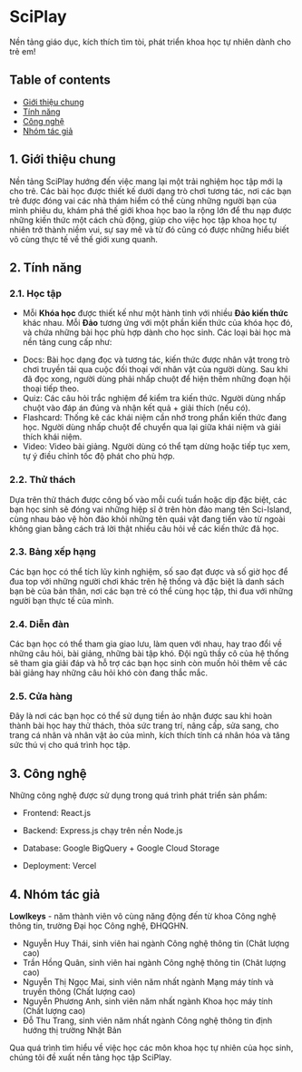 # SciPlay

Nền tảng giáo dục, kích thích tìm tòi, phát triển khoa học tự nhiên dành cho trẻ em!

## Table of contents
* [Giới thiệu chung](#giới-thiệu-chung)
* [Tính năng](#tính-năng)
* [Công nghệ](#công-nghệ)
* [Nhóm tác giả](#nhóm-tác-giả)

<a name="gt-chung"></a>

## 1. Giới thiệu chung

Nền tảng SciPlay hướng đến việc mang lại một trải nghiệm học tập mới lạ cho trẻ. Các bài học được thiết kế dưới dạng trò chơi tương tác, nơi các bạn trẻ được đóng vai các nhà thám hiểm có thể cùng những người bạn của mình phiêu du, khám phá thế giới khoa học bao la rộng lớn để thu nạp được những kiến thức một cách chủ động, giúp cho việc học tập khoa học tự nhiên trở thành niềm vui, sự say mê và từ đó cũng có được những hiểu biết vô cùng thực tế về thế giới xung quanh.

<a name="tinh-nang"></a>

## 2. Tính năng
### 2.1. Học tập
* Mỗi **Khóa học** được thiết kế như một hành tinh với nhiều **Đảo kiến thức** khác nhau. Mỗi **Đảo** tương ứng với một phần kiến thức của khóa học đó, và chứa những bài học phù hợp dành cho học sinh. Các loại bài học mà nền tảng cung cấp như:
- Docs: Bài học dạng đọc và tương tác, kiến thức được nhân vật trong trò chơi truyền tải qua cuộc đối thoại với nhân vật của người dùng. Sau khi đã đọc xong, người dùng phải nhấp chuột để hiện thêm những đoạn hội thoại tiếp theo.
- Quiz: Các câu hỏi trắc nghiệm để kiểm tra kiến thức. Người dùng nhấp chuột vào đáp án đúng và nhận kết quả + giải thích (nếu có).
- Flashcard: Thống kê các khái niệm cần nhớ trong phần kiến thức đang học. Người dùng nhấp chuột để chuyển qua lại giữa khái niệm và giải thích khái niệm.
- Video: Video bài giảng. Người dùng có thể tạm dừng hoặc tiếp tục xem, tự ý điều chỉnh tốc độ phát cho phù hợp.

### 2.2. Thử thách
Dựa trên thử thách được công bố vào mỗi cuối tuần hoặc dịp đặc biệt, các bạn học sinh sẽ đóng vai những hiệp sĩ ở trên hòn đảo mang tên Sci-Island, cùng nhau bảo vệ hòn đảo khỏi những tên quái vật đang tiến vào từ ngoài không gian bằng cách trả lời thật nhiều câu hỏi về các kiến thức đã học.

### 2.3. Bảng xếp hạng
Các bạn học có thể tích lũy kinh nghiệm, số sao đạt được và số giờ học để đua top với những người chơi khác trên hệ thống và đặc biệt là danh sách bạn bè của bản thân, nơi các bạn trẻ có thể cùng học tập, thi đua với những người bạn thực tế của mình.

### 2.4. Diễn đàn
Các bạn học có thể tham gia giao lưu, làm quen với nhau, hay trao đổi về những câu hỏi, bài giảng, những bài tập khó. Đội ngũ thầy cô của hệ thống sẽ tham gia giải đáp và hỗ trợ các bạn học sinh còn muốn hỏi thêm về các bài giảng hay những câu hỏi khó còn đang thắc mắc.

### 2.5. Cửa hàng
Đây là nơi các bạn học có thể sử dụng tiền ảo nhận được sau khi hoàn thành bài học hay thử thách, thỏa sức trang trí, nâng cấp, sửa sang, cho trang cá nhân và nhân vật ảo của mình, kích thích tính cá nhân hóa và tăng sức thú vị cho quá trình học tập.

<a name="cong-nghe"></a>

## 3. Công nghệ
Những công nghệ được sử dụng trong quá trình phát triển sản phẩm:
- Frontend: React.js

- Backend: Express.js chạy trên nền Node.js

- Database: Google BigQuery + Google Cloud Storage

- Deployment: Vercel

<a name="nhom-tac-gia"></a>
## 4. Nhóm tác giả
**Lowlkeys** - năm thành viên vô cùng năng động đến từ khoa Công nghệ thông tin, trường Đại học Công nghệ, ĐHQGHN.
- Nguyễn Huy Thái, sinh viên hai ngành Công nghệ thông tin (Chât lượng cao)
- Trần Hồng Quân, sinh viên hai ngành Công nghệ thông tin (Chât lượng cao)
- Nguyễn Thị Ngọc Mai, sinh viên năm nhất ngành Mạng máy tính và truyền thông (Chất lượng cao)
- Nguyễn Phương Anh, sinh viên năm nhất ngành Khoa học máy tính (Chất lượng cao)
- Đỗ Thu Trang, sinh viên năm nhất ngành Công nghệ thông tin định hướng thị trường Nhật Bản

Qua quá trình tìm hiểu về việc học các môn khoa học tự nhiên của học sinh, chúng tôi đề xuất nền tảng học tập SciPlay.